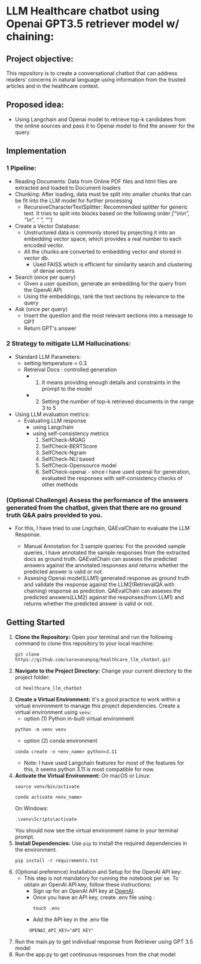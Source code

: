 # LLM Healthcare chatbot using Openai GPT3.5 retriever model w/ chaining:

## Project objective: 
This repository is to create a conversational chatbot that can address readers’ concerns in natural language using information from the trusted articles and in the  healthcare context.

## Proposed idea:
* Using Langchain and Openai model to retrieve top-k candidates from the online sources and pass it to Openai model to find the answer for the query

## Implementation

### 1 Pipeline: 

* Reading Documents: Data from Online PDF files and html files are extracted and loaded to Document loaders
* Chunking:  After loading, data must be split into smaller chunks that can be fit into the LLM model for further processing
  * RecursiveCharacterTextSplitter: Recommended splitter for generic text. It tries to split into blocks based on the following order *[“\n\n”, “\n”, “ “, “”]*
* Create a Vector Database: 
  * Unstructured data is commonly stored by projecting it into an embedding vector space, which provides a real number to each encoded vector. 
  * All the chunks are converted to embedding vector and stored in vector db. 
    * Used FAISS which is efficient for similarity search and clustering of dense vectors
* Search (once per query)
  * Given a user question, generate an embedding for the query from the OpenAI API
  * Using the embeddings, rank the text sections by relevance to the query
* Ask (once per query)
  * Insert the question and the most relevant sections into a message to GPT
  * Return GPT's answer

### 2 Strategy to mitigate LLM Hallucinations:

* Standard LLM Parameters:
  * setting temperature < 0.3
  * Retreival Docs : controlled generation
    * 1. It means providing enough details and constraints in the prompt to the model 
    * 2. Setting the number of top-k retrieved documents in the range 3 to 5
* Using LLM evaluation metrics:
    * Evaluating LLM response 
      * using Langchain
      * using self-consistency metrics
        1.  SelfCheck-MQAG 
        2.  SelfCheck-BERTScore
        3.  SelfCheck-Ngram
        4.  SelfCheck-NLI based
        5.  SelfCheck-Opensource model
        6.  SelfCheck-openai - since i have used openai for generation, evaluated the responses with self-consistency checks of other methods
### (Optional Challenge)  Assess the performance of the answers generated from the chatbot, given that there are no ground truth Q&A pairs provided to you.  
* For this, I have tried to use Lngchain, QAEvalChain to evaluate the LLM Response. 

  * Manual Annotation for 3 sample queries: For the provided sample queries, I have annotated the sample responses from the extracted docs as ground truth. QAEvalChain can asseses the predicted answers against the annotated responses and returns whether the predicted answer is valid or not.
  * Assesing Openai model(LLM1) generated response as ground truth and validate the response against the LLM2(RetrievalQA with chaining) response as prediction.  QAEvalChain can asseses the predicted answers(LLM2) against the responses(from LLM1) and returns whether the predicted answer is valid or not.

## Getting Started

1. **Clone the Repository:**
   Open your terminal and run the following command to clone this repository to your local machine:
   ```shell
   git clone https://github.com/saravananpsg/healthcare_llm_chatbot.git
   ```
2. **Navigate to the Project Directory:**
   Change your current directory to the project folder:
   ```shell
   cd healthcare_llm_chatbot
   ```
3. **Create a Virtual Environment:**
   It's a good practice to work within a virtual environment to manage this project dependencies. Create a virtual environment using `venv`:
   * option (1) Python in-built virtual environment
   ```shell
   python -m venv venv
   ```
   * option (2) conda environment
   ```shell
   conda create -n <env_name> python=3.11
   ```
   * Note: I have used Langchain features for most of the features for this, it seems python 3.11 is most compatible for now.
4. **Activate the Virtual Environment:**
   On macOS or Linux:
   ```shell
   source venv/bin/activate
   ```
   ```shell
   conda activate <env_name>
   ```
   On Windows:
   ```shell
   .\venv\Scripts\activate
   ```
   You should now see the virtual environment name in your terminal prompt.
5. **Install Dependencies:**
   Use `pip` to install the required dependencies in the environment.
   ```shell
   pip install -r requirements.txt
   ```
6. (Optional preference) Installation and Setup for the OpenAI API key:
   - This step is not mandatory for running the notebook per se. To obtain an OpenAI API key, follow these instructions:
     - Sign up for an OpenAI API key at [OpenAI](https://platform.openai.com/signup).
     - Once you have an API key, create .env file using :
          ```shell
          touch .env
          ```
     - Add the API key in the .env file
     ```shell
       OPENAI_API_KEY="API KEY"
     ```
7. Run the main.py to get individual response from Retriever using GPT 3.5 model
8. Run the app.py to get continuous responses from the chat model

